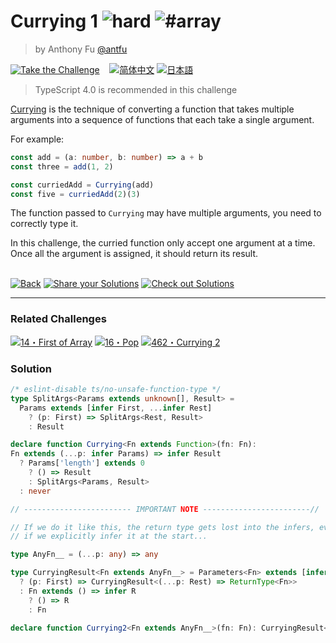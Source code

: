 <!--info-header-start--><h1>Currying 1 <img src="https://img.shields.io/badge/-hard-de3d37" alt="hard"/> <img src="https://img.shields.io/badge/-%23array-999" alt="#array"/></h1><blockquote><p>by Anthony Fu <a href="https://github.com/antfu" target="_blank">@antfu</a></p></blockquote><p><a href="https://tsch.js.org/17/play" target="_blank"><img src="https://img.shields.io/badge/-Take%20the%20Challenge-3178c6?logo=typescript&logoColor=white" alt="Take the Challenge"/></a> &nbsp;&nbsp;&nbsp;<a href="./README.zh-CN.md" target="_blank"><img src="https://img.shields.io/badge/-%E7%AE%80%E4%BD%93%E4%B8%AD%E6%96%87-gray" alt="简体中文"/></a>  <a href="./README.ja.md" target="_blank"><img src="https://img.shields.io/badge/-%E6%97%A5%E6%9C%AC%E8%AA%9E-gray" alt="日本語"/></a> </p><!--info-header-end-->

> TypeScript 4.0 is recommended in this challenge

[Currying](https://en.wikipedia.org/wiki/Currying) is the technique of converting a function that takes multiple arguments into a sequence of functions that each take a single argument. 

For example:

```ts
const add = (a: number, b: number) => a + b
const three = add(1, 2)

const curriedAdd = Currying(add)
const five = curriedAdd(2)(3)
```

The function passed to `Currying` may have multiple arguments, you need to correctly type it.

In this challenge, the curried function only accept one argument at a time. Once all the argument is assigned, it should return its result.

<!--info-footer-start--><br><a href="../../README.md" target="_blank"><img src="https://img.shields.io/badge/-Back-grey" alt="Back"/></a> <a href="https://tsch.js.org/17/answer" target="_blank"><img src="https://img.shields.io/badge/-Share%20your%20Solutions-teal" alt="Share your Solutions"/></a> <a href="https://tsch.js.org/17/solutions" target="_blank"><img src="https://img.shields.io/badge/-Check%20out%20Solutions-de5a77?logo=awesome-lists&logoColor=white" alt="Check out Solutions"/></a> <hr><h3>Related Challenges</h3><a href="https://github.com/type-challenges/type-challenges/blob/main/questions/00014-easy-first/README.md" target="_blank"><img src="https://img.shields.io/badge/-14%E3%83%BBFirst%20of%20Array-7aad0c" alt="14・First of Array"/></a>  <a href="https://github.com/type-challenges/type-challenges/blob/main/questions/00016-medium-pop/README.md" target="_blank"><img src="https://img.shields.io/badge/-16%E3%83%BBPop-d9901a" alt="16・Pop"/></a>  <a href="https://github.com/type-challenges/type-challenges/blob/main/questions/00462-extreme-currying-2/README.md" target="_blank"><img src="https://img.shields.io/badge/-462%E3%83%BBCurrying%202-b11b8d" alt="462・Currying 2"/></a> <!--info-footer-end-->
 
 
### Solution
 
 
```ts
/* eslint-disable ts/no-unsafe-function-type */
type SplitArgs<Params extends unknown[], Result> =
  Params extends [infer First, ...infer Rest]
    ? (p: First) => SplitArgs<Rest, Result>
    : Result

declare function Currying<Fn extends Function>(fn: Fn):
Fn extends (...p: infer Params) => infer Result
  ? Params['length'] extends 0
    ? () => Result
    : SplitArgs<Params, Result>
  : never

// ------------------------ IMPORTANT NOTE ------------------------//

// If we do it like this, the return type gets lost into the infers, even
// if we explicitly infer it at the start...

type AnyFn__ = (...p: any) => any

type CurryingResult<Fn extends AnyFn__> = Parameters<Fn> extends [infer First, ...infer Rest]
  ? (p: First) => CurryingResult<(...p: Rest) => ReturnType<Fn>>
  : Fn extends () => infer R
    ? () => R
    : Fn

declare function Currying2<Fn extends AnyFn__>(fn: Fn): CurryingResult<Fn>
```
